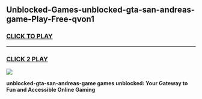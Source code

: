 
## Unblocked-Games-unblocked-gta-san-andreas-game-Play-Free-qvon1
<h3>
<a href="https://premium76.site?title=unblocked-gta-san-andreas-game&ref=18A1">CLICK TO PLAY</a></h3>
<hr>

<h3>
<a href="https://premium76.site?title=unblocked-gta-san-andreas-game&ref=18A1">CLICK 2 PLAY</a>
  
</h3>

<a href="https://premium76.site?title=unblocked-gta-san-andreas-game&ref=18A1"><img src="https://clearcache.store/games.png"></a>


**unblocked-gta-san-andreas-game games unblocked: Your Gateway to Fun and Accessible Online Gaming**
